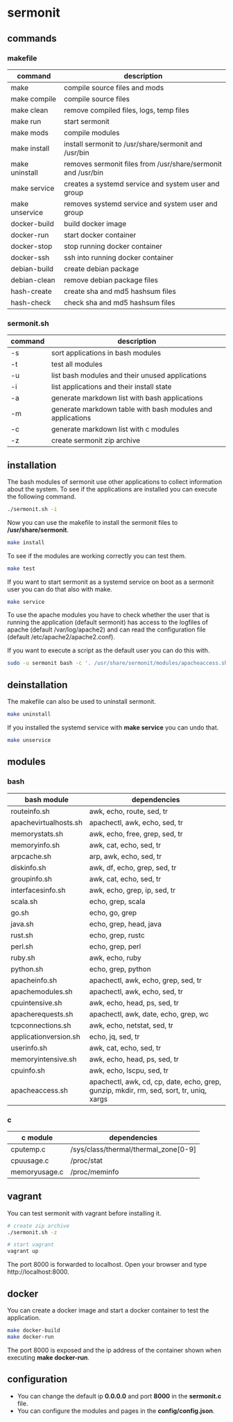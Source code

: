 # sermonit

## commands

### makefile

| command | description |
| - | - |
| make | compile source files and mods |
| make compile | compile source files |
| make clean | remove compiled files, logs, temp files |
| make run | start sermonit |
| make mods | compile modules |
| make install | install sermonit to /usr/share/sermonit and /usr/bin |
| make uninstall | removes sermonit files from /usr/share/sermonit and /usr/bin |
| make service | creates a systemd service and system user and group |
| make unservice | removes systemd service and system user and group |
| docker-build | build docker image |
| docker-run | start docker container |
| docker-stop | stop running docker container |
| docker-ssh | ssh into running docker container |
| debian-build | create debian package |
| debian-clean | remove debian package files |
| hash-create | create sha and md5 hashsum files |
| hash-check | check sha and md5 hashsum files |

### sermonit.sh

| command | description |
| - | - |
| -s | sort applications in bash modules |
| -t | test all modules |
| -u | list bash modules and their unused applications |
| -i | list applications and their install state |
| -a | generate markdown list with bash applications |
| -m | generate markdown table with bash modules and applications |
| -c | generate markdown list with c modules |
| -z | create sermonit zip archive |

## installation

The bash modules of sermonit use other applications to collect information about the system. To see if the applications
are installed you can execute the following command.

```bash
./sermonit.sh -i
```

Now you can use the makefile to install the sermonit files to **/usr/share/sermonit**.

```bash
make install
```
To see if the modules are working correctly you can test them.

```bash
make test
```

If you want to start sermonit as a systemd service on boot as a sermonit user you can do that also with make.

```bash
make service
```

To use the apache modules you have to check whether the user that is running the application (default sermonit) has access
to the logfiles of apache (default /var/log/apache2) and can read the configuration file (default /etc/apache2/apache2.conf).

If you want to execute a script as the default user you can do this with.

```bash
sudo -u sermonit bash -c '. /usr/share/sermonit/modules/apacheaccess.sh'
```

## deinstallation

The makefile can also be used to uninstall sermonit.

```bash
make uninstall
```

If you installed the systemd service with **make service** you can undo that.

```bash
make unservice
```

## modules

### bash

| bash module                    | dependencies                                                                               |
|--------------------------------|--------------------------------------------------------------------------------------------|
| routeinfo.sh                   | awk, echo, route, sed, tr                                                                  |
| apachevirtualhosts.sh          | apachectl, awk, echo, sed, tr                                                              |
| memorystats.sh                 | awk, echo, free, grep, sed, tr                                                             |
| memoryinfo.sh                  | awk, cat, echo, sed, tr                                                                    |
| arpcache.sh                    | arp, awk, echo, sed, tr                                                                    |
| diskinfo.sh                    | awk, df, echo, grep, sed, tr                                                               |
| groupinfo.sh                   | awk, cat, echo, sed, tr                                                                    |
| interfacesinfo.sh              | awk, echo, grep, ip, sed, tr                                                               |
| scala.sh                       | echo, grep, scala                                                                          |
| go.sh                          | echo, go, grep                                                                             |
| java.sh                        | echo, grep, head, java                                                                     |
| rust.sh                        | echo, grep, rustc                                                                          |
| perl.sh                        | echo, grep, perl                                                                           |
| ruby.sh                        | awk, echo, ruby                                                                            |
| python.sh                      | echo, grep, python                                                                         |
| apacheinfo.sh                  | apachectl, awk, echo, grep, sed, tr                                                        |
| apachemodules.sh               | apachectl, awk, echo, sed, tr                                                              |
| cpuintensive.sh                | awk, echo, head, ps, sed, tr                                                               |
| apacherequests.sh              | apachectl, awk, date, echo, grep, wc                                                       |
| tcpconnections.sh              | awk, echo, netstat, sed, tr                                                                |
| applicationversion.sh          | echo, jq, sed, tr                                                                          |
| userinfo.sh                    | awk, cat, echo, sed, tr                                                                    |
| memoryintensive.sh             | awk, echo, head, ps, sed, tr                                                               |
| cpuinfo.sh                     | awk, echo, lscpu, sed, tr                                                                  |
| apacheaccess.sh                | apachectl, awk, cd, cp, date, echo, grep, gunzip, mkdir, rm, sed, sort, tr, uniq, xargs    |

### c

| c module                       | dependencies                             |
|--------------------------------|------------------------------------------|
| cputemp.c                      | /sys/class/thermal/thermal_zone[0-9]     |
| cpuusage.c                     | /proc/stat                               |
| memoryusage.c                  | /proc/meminfo                            |

## vagrant

You can test sermonit with vagrant before installing it.

```bash
# create zip archive
./sermonit.sh -z

# start vagrant
vagrant up
```

The port 8000 is forwarded to localhost. Open your browser and type http://localhost:8000.

## docker

You can create a docker image and start a docker container to test the application.

```bash
make docker-build
make docker-run
```

The port 8000 is exposed and the ip address of the container shown when executing **make docker-run**.

## configuration

  * You can change the default ip **0.0.0.0** and port **8000** in the **sermonit.c** file.
  * You can configure the modules and pages in the **config/config.json**.
